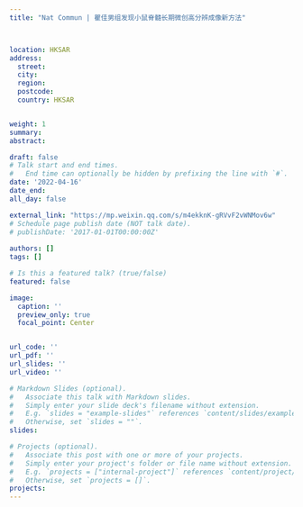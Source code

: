```yaml
---
title: "Nat Commun | 瞿佳男组发现小鼠脊髓长期微创高分辨成像新方法"



location: HKSAR
address:
  street: 
  city: 
  region: 
  postcode: 
  country: HKSAR


weight: 1
summary: 
abstract: 

draft: false
# Talk start and end times.
#   End time can optionally be hidden by prefixing the line with `#`.
date: '2022-04-16'
date_end: 
all_day: false

external_link: "https://mp.weixin.qq.com/s/m4ekknK-gRVvF2vWNMov6w"
# Schedule page publish date (NOT talk date).
# publishDate: '2017-01-01T00:00:00Z'
                                                                                 
authors: []
tags: []

# Is this a featured talk? (true/false)
featured: false

image:
  caption: ''
  preview_only: true
  focal_point: Center


url_code: ''
url_pdf: ''
url_slides: ''
url_video: ''

# Markdown Slides (optional).
#   Associate this talk with Markdown slides.
#   Simply enter your slide deck's filename without extension.
#   E.g. `slides = "example-slides"` references `content/slides/example-slides.md`.
#   Otherwise, set `slides = ""`.
slides:

# Projects (optional).
#   Associate this post with one or more of your projects.
#   Simply enter your project's folder or file name without extension.
#   E.g. `projects = ["internal-project"]` references `content/project/deep-learning/index.md`.
#   Otherwise, set `projects = []`.
projects:
---
```


